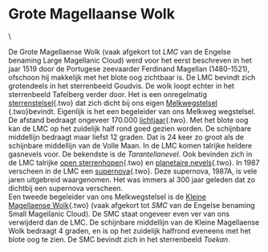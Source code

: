 # Grote Magellaanse Wolk

\

De Grote Magellaense Wolk (vaak afgekort tot *LMC* van de Engelse
benaming Large Magellanic Cloud) werd voor het eerst beschreven in het
jaar 1519 door de Portugese zeevaarder Ferdinand Magellan (1480-1521),
ofschoon hij makkelijk met het blote oog zichtbaar is. De LMC bevindt
zich grotendeels in het sterrenbeeld Goudvis. De wolk loopt echter in
het sterrenbeeld Tafelberg verder door. Het is een onregelmatig
[sterrenstelsel](sterrenstelsel.html){.two} dat zich dicht bij ons eigen
[Melkwegstelsel\
](melkwegs.html){.two}bevindt. Eigenlijk is het een begeleider van ons
Melkweg wegstelsel. De afstand bedraagt ongeveer 170.000
[lichtjaar](lichtjaa.html){.two}. Met het blote oog kan de LMC op het
zuidelijk half rond goed gezien worden. De schijnbare middellijn
bedraagt maar liefst 12 graden. Dat is 24 keer zo groot als de
schijnbare middellijn van de Volle Maan. In de LMC komen talrijke
heldere gasnevels voor. De bekendste is de *Tarantellanevel*. Ook
bevinden zich in de LMC talrijke [open
sterrenhopen](open%20ste.html){.two} en [planetaire
nevels](planetaire_nevel.html){.two}. In 1987 verscheen in de LMC een
[supernova](supernova.html){.two}. Deze supernova, 1987A, is vele jaren
uitgebreid waargenomen. Het was immers al 300 jaar geleden dat zo
dichtbij een supernova verscheen.\
Een tweede begeleider van ons Melkwegstelsel is de [Kleine\
Magellaense Wolk](kleinema.html){.two} (vaak afgekort tot *SMC* van de
Engelse benaming Small Magellanic Cloud). De SMC staat ongeveer even ver
van ons verwijderd dan de LMC. De schijnbare middellijn van de Kleine
Magellaense Wolk bedraagt 4 graden, en is op het zuidelijk halfrond
eveneens met het blote oog te zien. De SMC bevindt zich in het
sterrenbeeld *Toekan*.
